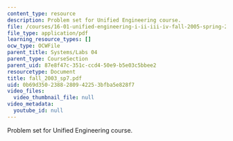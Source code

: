 ```yaml
---
content_type: resource
description: Problem set for Unified Engineering course.
file: /courses/16-01-unified-engineering-i-ii-iii-iv-fall-2005-spring-2006/0b69d3502388280942253bfba5e828f7_fall_2003_sp7.pdf
file_type: application/pdf
learning_resource_types: []
ocw_type: OCWFile
parent_title: Systems/Labs 04
parent_type: CourseSection
parent_uid: 87e8f47c-351c-ccd4-50e9-b5e03c5bbee2
resourcetype: Document
title: fall_2003_sp7.pdf
uid: 0b69d350-2388-2809-4225-3bfba5e828f7
video_files:
  video_thumbnail_file: null
video_metadata:
  youtube_id: null
---
```

Problem set for Unified Engineering course.

